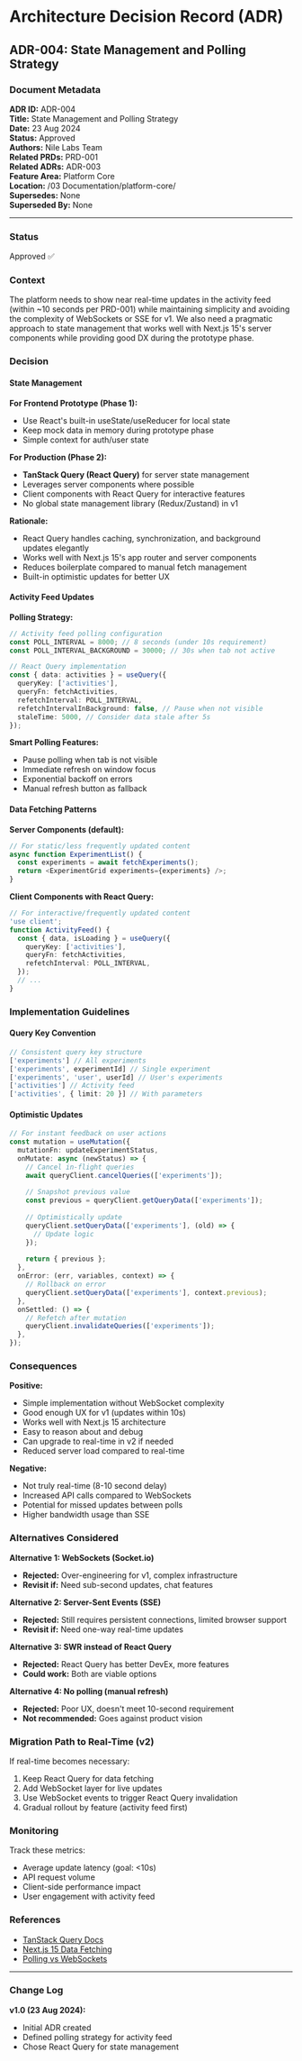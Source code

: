 # Architecture Decision Record (ADR)

## **ADR-004: State Management and Polling Strategy**

### **Document Metadata**
**ADR ID:** ADR-004  
**Title:** State Management and Polling Strategy  
**Date:** 23 Aug 2024  
**Status:** Approved  
**Authors:** Nile Labs Team  
**Related PRDs:** PRD-001  
**Related ADRs:** ADR-003  
**Feature Area:** Platform Core  
**Location:** /03 Documentation/platform-core/  
**Supersedes:** None  
**Superseded By:** None  

---

### **Status**
Approved ✅

### **Context**
The platform needs to show near real-time updates in the activity feed (within ~10 seconds per PRD-001) while maintaining simplicity and avoiding the complexity of WebSockets or SSE for v1. We also need a pragmatic approach to state management that works well with Next.js 15's server components while providing good DX during the prototype phase.

### **Decision**

#### **State Management**

**For Frontend Prototype (Phase 1):**
- Use React's built-in useState/useReducer for local state
- Keep mock data in memory during prototype phase
- Simple context for auth/user state

**For Production (Phase 2):**
- **TanStack Query (React Query)** for server state management
- Leverages server components where possible
- Client components with React Query for interactive features
- No global state management library (Redux/Zustand) in v1

**Rationale:**
- React Query handles caching, synchronization, and background updates elegantly
- Works well with Next.js 15's app router and server components
- Reduces boilerplate compared to manual fetch management
- Built-in optimistic updates for better UX

#### **Activity Feed Updates**

**Polling Strategy:**
```typescript
// Activity feed polling configuration
const POLL_INTERVAL = 8000; // 8 seconds (under 10s requirement)
const POLL_INTERVAL_BACKGROUND = 30000; // 30s when tab not active

// React Query implementation
const { data: activities } = useQuery({
  queryKey: ['activities'],
  queryFn: fetchActivities,
  refetchInterval: POLL_INTERVAL,
  refetchIntervalInBackground: false, // Pause when not visible
  staleTime: 5000, // Consider data stale after 5s
});
```

**Smart Polling Features:**
- Pause polling when tab is not visible
- Immediate refresh on window focus
- Exponential backoff on errors
- Manual refresh button as fallback

#### **Data Fetching Patterns**

**Server Components (default):**
```typescript
// For static/less frequently updated content
async function ExperimentList() {
  const experiments = await fetchExperiments();
  return <ExperimentGrid experiments={experiments} />;
}
```

**Client Components with React Query:**
```typescript
// For interactive/frequently updated content
'use client';
function ActivityFeed() {
  const { data, isLoading } = useQuery({
    queryKey: ['activities'],
    queryFn: fetchActivities,
    refetchInterval: POLL_INTERVAL,
  });
  // ...
}
```

### **Implementation Guidelines**

#### **Query Key Convention**
```typescript
// Consistent query key structure
['experiments'] // All experiments
['experiments', experimentId] // Single experiment
['experiments', 'user', userId] // User's experiments
['activities'] // Activity feed
['activities', { limit: 20 }] // With parameters
```

#### **Optimistic Updates**
```typescript
// For instant feedback on user actions
const mutation = useMutation({
  mutationFn: updateExperimentStatus,
  onMutate: async (newStatus) => {
    // Cancel in-flight queries
    await queryClient.cancelQueries(['experiments']);
    
    // Snapshot previous value
    const previous = queryClient.getQueryData(['experiments']);
    
    // Optimistically update
    queryClient.setQueryData(['experiments'], (old) => {
      // Update logic
    });
    
    return { previous };
  },
  onError: (err, variables, context) => {
    // Rollback on error
    queryClient.setQueryData(['experiments'], context.previous);
  },
  onSettled: () => {
    // Refetch after mutation
    queryClient.invalidateQueries(['experiments']);
  },
});
```

### **Consequences**

**Positive:**
- Simple implementation without WebSocket complexity
- Good enough UX for v1 (updates within 10s)
- Works well with Next.js 15 architecture
- Easy to reason about and debug
- Can upgrade to real-time in v2 if needed
- Reduced server load compared to real-time

**Negative:**
- Not truly real-time (8-10 second delay)
- Increased API calls compared to WebSockets
- Potential for missed updates between polls
- Higher bandwidth usage than SSE

### **Alternatives Considered**

**Alternative 1: WebSockets (Socket.io)**
- **Rejected:** Over-engineering for v1, complex infrastructure
- **Revisit if:** Need sub-second updates, chat features

**Alternative 2: Server-Sent Events (SSE)**
- **Rejected:** Still requires persistent connections, limited browser support
- **Revisit if:** Need one-way real-time updates

**Alternative 3: SWR instead of React Query**
- **Rejected:** React Query has better DevEx, more features
- **Could work:** Both are viable options

**Alternative 4: No polling (manual refresh)**
- **Rejected:** Poor UX, doesn't meet 10-second requirement
- **Not recommended:** Goes against product vision

### **Migration Path to Real-Time (v2)**

If real-time becomes necessary:
1. Keep React Query for data fetching
2. Add WebSocket layer for live updates
3. Use WebSocket events to trigger React Query invalidation
4. Gradual rollout by feature (activity feed first)

### **Monitoring**

Track these metrics:
- Average update latency (goal: <10s)
- API request volume
- Client-side performance impact
- User engagement with activity feed

### **References**
- [TanStack Query Docs](https://tanstack.com/query/latest)
- [Next.js 15 Data Fetching](https://nextjs.org/docs/app/building-your-application/data-fetching)
- [Polling vs WebSockets](https://ably.com/topic/websockets-vs-http-streaming)

---

### **Change Log**

**v1.0 (23 Aug 2024):**
- Initial ADR created
- Defined polling strategy for activity feed
- Chose React Query for state management
